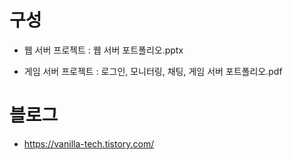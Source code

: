# 구성

- 웹 서버 프로젝트 : 웹 서버 포트폴리오.pptx

- 게임 서버 프로젝트 : 로그인, 모니터링, 채팅, 게임 서버 포트폴리오.pdf

# 블로그

- https://vanilla-tech.tistory.com/
